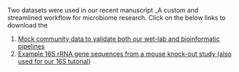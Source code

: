 Two datasets were used in our recent manuscript _A custom and streamlined workflow for microbiome research. Click on the below links to download the 

1. [Mock community data to validate both our wet-lab and bioinformatic pipelines](https://www.dropbox.com/s/vpb7b0zsx51d1mn/MicrobiomePaperMockData.tar?dl=1)
2. [Example 16S rRNA gene sequences from a mouse knock-out study (also used for our 16S tutorial)](https://www.dropbox.com/s/4fqgi6t3so69224/Sinal_Langille_raw_data.tar.gz?dl=1)